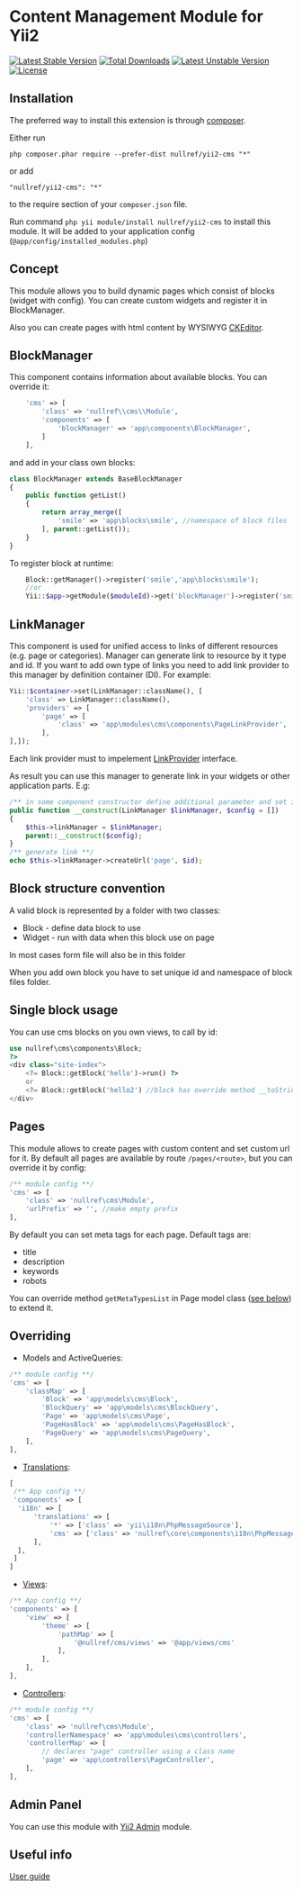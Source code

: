 Content Management Module for Yii2
====================
[![Latest Stable Version](https://poser.pugx.org/nullref/yii2-cms/v/stable)](https://packagist.org/packages/nullref/yii2-cms) [![Total Downloads](https://poser.pugx.org/nullref/yii2-cms/downloads)](https://packagist.org/packages/nullref/yii2-cms) [![Latest Unstable Version](https://poser.pugx.org/nullref/yii2-cms/v/unstable)](https://packagist.org/packages/nullref/yii2-cms) [![License](https://poser.pugx.org/nullref/yii2-cms/license)](https://packagist.org/packages/nullref/yii2-cms)

Installation
------------

The preferred way to install this extension is through [composer](http://getcomposer.org/download/).

Either run

```
php composer.phar require --prefer-dist nullref/yii2-cms "*"
```

or add

```
"nullref/yii2-cms": "*"
```

to the require section of your `composer.json` file.

Run command `php yii module/install nullref/yii2-cms` to install this module. It will be added to your application config (`@app/config/installed_modules.php`)

Concept
-------

This module allows you to build dynamic pages which consist of blocks (widget with config).
You can create custom widgets and register it in BlockManager.

Also you can create pages with html content by WYSIWYG [CKEditor](https://github.com/MihailDev/yii2-ckeditor).


BlockManager
------------

This component contains information about available blocks.
You can override it:

```php
    'cms' => [
        'class' => 'nullref\\cms\\Module',
        'components' => [
            'blockManager' => 'app\components\BlockManager',
        ]
    ],
```

and add in your class own blocks:

```php
class BlockManager extends BaseBlockManager
{
    public function getList()
    {
        return array_merge([
            'smile' => 'app\blocks\smile', //namespace of block files
        ], parent::getList());
    }
}
```

To register block at runtime:

```php
    Block::getManager()->register('smile','app\blocks\smile');
    //or
    Yii::$app->getModule($moduleId)->get('blockManager')->register('smile','app\blocks\smile');
```

LinkManager
-----------

This component is used for unified access to links of different resources (e.g. page or categories).
Manager can generate link to resource by it type and id.
If you want to add own type of links you need to add link provider to this manager by definition container (DI).
For example:
```php
Yii::$container->set(LinkManager::className(), [
    'class' => LinkManager::className(),
    'providers' => [
        'page' => [
            'class' => 'app\modules\cms\components\PageLinkProvider',
        ],
],]);
```
Each link provider must to impelement [LinkProvider](https://github.com/NullRefExcep/yii2-cms/blob/master/src/components/LinkProvider.php) interface.

As result you can use this manager to generate link in your widgets or other application parts.
E.g:
```php
/** in some component constructor define additional parameter and set it in class property **/
public function __construct(LinkManager $linkManager, $config = [])
{
    $this->linkManager = $linkManager;
    parent::__construct($config);
}
/** generate link **/
echo $this->linkManager->createUrl('page', $id);
```


Block structure convention
--------------------------

A valid block is represented by a folder with two classes:

- Block - define data block to use
- Widget - run with data when this block use on page

In most cases form file will also be in this folder

When you add own block you have to set unique id and namespace of block files folder.


Single block usage
------------------

You can use cms blocks on you own views, to call by id:

```php
use nullref\cms\components\Block;
?>
<div class="site-index">
    <?= Block::getBlock('hello')->run() ?>
    or
    <?= Block::getBlock('hello2') //block has override method __toString() ?>
</div>
```


Pages
-----

This module allows to create pages with custom content and set custom url for it.
By default all pages are available by route `/pages/<route>`, but you can override it by config:
```php
/** module config **/
'cms' => [
    'class' => 'nullref\cms\Module',
    'urlPrefix' => '', //make empty prefix
],
```

By default you can set meta tags for each page.
Default tags are:

- title
- description
- keywords
- robots

You can override method `getMetaTypesList` in Page model class ([see below](#overriding)) to extend it.


Overriding
--------

- Models and ActiveQueries:
```php
/** module config **/
'cms' => [
    'classMap' => [
        'Block' => 'app\models\cms\Block',
        'BlockQuery' => 'app\models\cms\BlockQuery',
        'Page' => 'app\models\cms\Page',
        'PageHasBlock' => 'app\models\cms\PageHasBlock',
        'PageQuery' => 'app\models\cms\PageQuery',
    ],
],
```

- [Translations](https://github.com/NullRefExcep/yii2-core#translation-overriding):
```php
[
 /** App config **/
 'components' => [
  'i18n' => [
      'translations' => [
          '*' => ['class' => 'yii\i18n\PhpMessageSource'],
          'cms' => ['class' => 'nullref\core\components\i18n\PhpMessageSource'],
      ],
  ],
 ]
]
```
- [Views](http://www.yiiframework.com/doc-2.0/yii-base-theme.html#$pathMap-detail):

```php
/** App config **/
'components' => [
    'view' => [
        'theme' => [
            'pathMap' => [
                '@nullref/cms/views' => '@app/views/cms'
            ],
        ],
    ],
],
```
- [Controllers](http://www.yiiframework.com/doc-2.0/guide-structure-controllers.html):

```php
/** module config **/
'cms' => [
    'class' => 'nullref\cms\Module',
    'controllerNamespace' => 'app\modules\cms\controllers',
    'controllerMap' => [
        // declares "page" controller using a class name
        'page' => 'app\controllers\PageController',
    ],
],
```

Admin Panel
----------------------------

You can use this module with [Yii2 Admin](https://github.com/NullRefExcep/yii2-admin) module.


Useful info
----------------------------

[User guide](https://github.com/NullRefExcep/yii2-cms/blob/master/docs/UserGuide.md)
